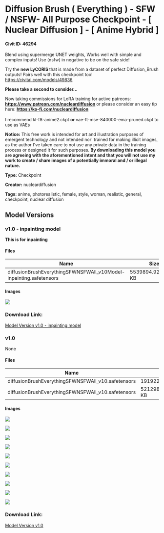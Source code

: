 # Diffusion Brush ( Everything ) - SFW / NSFW- All Purpose Checkpoint - [ Nuclear Diffusion ] - [ Anime Hybrid ] 

#### Civit ID: 46294

<p>Blend using supermerge UNET weights, Works well with simple and complex inputs! Use (nsfw) in negative to be on the safe side!</p><p>Try the <strong>new LyCORIS </strong>that is made from a dataset of perfect Diffusion_Brush outputs! Pairs well with this checkpoint too! <a target="_blank" rel="ugc" href="https://civitai.com/models/49836">https://civitai.com/models/49836</a></p><p><strong>Please take a second to consider...</strong></p><p>Now taking commissions for LoRA training for active patreons: <a target="_blank" rel="ugc" href="https://www.patreon.com/nucleardiffusion"><strong>https://www.patreon.com/nucleardiffusion</strong></a><strong> </strong>or please consider an easy tip here: <a target="_blank" rel="ugc" href="https://ko-fi.com/nucleardiffusion"><strong>https://ko-fi.com/nucleardiffusion</strong></a><strong> </strong><br /><br />I recommend kl-f8-anime2.ckpt <strong>or </strong>vae-ft-mse-840000-ema-pruned.ckpt to use as VAEs</p><p></p><p><strong>Notice:</strong> This free work is intended for art and illustration purposes of emergent technology and not intended nor' trained for making illicit images, as the author I've taken care to not use any private data in the training process or designed it for such purposes. <strong>By downloading this model you are agreeing with the aforementioned intent and that you will not use my work to create / share images of a potentially immoral and / or illegal nature.</strong></p>

**Type:** Checkpoint

**Creator:** nucleardiffusion

**Tags:** anime, photorealistic, female, style, woman, realistic, general, checkpoint, nuclear diffusion

## Model Versions

### v1.0 - inpainting model

<p><strong>This is for inpainting </strong></p>

#### Files

| Name | Size | Type | Format | Download Url | AutoV1 | AutoV2 | SHA256 | CRC32 | BLAKE3 |
| --- | --- | --- | --- | --- | --- | --- | --- | --- | --- |
| diffusionBrushEverythingSFWNSFWAll_v10Model-inpainting.safetensors | 5539894.92578125 KB | Model | SafeTensor | https://civitai.com/api/download/models/61591 | 48FC7598 | 0122DA6166 | 0122DA6166A31E225DEE7FA7E7FE78238575C1B47C6D3F849F0AFA018FDABD7D | 200E77A3 | A388F0C86C2714DAFD74431B9D3F4DD2041FA47BD440C8219DCD55C82AEE5D4B |

#### Images

<p><img src="https://image.civitai.com/xG1nkqKTMzGDvpLrqFT7WA/050f4ced-48fb-4b27-a14d-14bf4de7ea7c/width=450/677903.jpeg" /></p>

### Download Link:

[Model Version v1.0 - inpainting model](https://civitai.com/api/download/models/61591)

### v1.0

None

#### Files

| Name | Size | Type | Format | Download Url | AutoV1 | AutoV2 | SHA256 | CRC32 | BLAKE3 |
| --- | --- | --- | --- | --- | --- | --- | --- | --- | --- |
| diffusionBrushEverythingSFWNSFWAll_v10.safetensors | 1919225.984375 KB | Model | SafeTensor | https://civitai.com/api/download/models/50908 | A8770C35 | 2C550E4D89 | 2C550E4D890E93E0327E42BAA63048C57324C1A701BD69B6159ACBC8152E0F99 | ED5F1D6A | AE0F0D3C2DCD5A70E8C18DEE250E4FBFC420DED615E580CB6DED9EBE973C19BE |
| diffusionBrushEverythingSFWNSFWAll_v10.safetensors | 5212987.287109375 KB | Model | SafeTensor | https://civitai.com/api/download/models/50908?type=Model&format=SafeTensor&size=pruned&fp=fp32 | BD06663C | A03E016910 | A03E01691065E6EE67C9A5C26F98220DD65FF3638AB28B9309A93D13432BAC8E | 768C3990 | 7D3506A2932B9D3035FF5881B891C91B1C4B28B8B841069ED42A98AB747E88BC |

#### Images

<p><img src="https://image.civitai.com/xG1nkqKTMzGDvpLrqFT7WA/737afc83-d025-4779-b3fc-a42e00305600/width=450/548316.jpeg" /></p>

<p><img src="https://image.civitai.com/xG1nkqKTMzGDvpLrqFT7WA/83f1f8ec-1366-4f5b-319b-771d4a22fd00/width=450/559394.jpeg" /></p>

<p><img src="https://image.civitai.com/xG1nkqKTMzGDvpLrqFT7WA/cfdace78-8db5-4302-7765-e787b9713900/width=450/548317.jpeg" /></p>

<p><img src="https://image.civitai.com/xG1nkqKTMzGDvpLrqFT7WA/d2f306a8-a0e1-4164-f116-b3a5da55fd00/width=450/554177.jpeg" /></p>

<p><img src="https://image.civitai.com/xG1nkqKTMzGDvpLrqFT7WA/0c265c63-4d97-4dfe-4442-865a15cf5d00/width=450/554193.jpeg" /></p>

<p><img src="https://image.civitai.com/xG1nkqKTMzGDvpLrqFT7WA/a6effd0e-4d5b-4178-e713-f5288d24c200/width=450/554178.jpeg" /></p>

<p><img src="https://image.civitai.com/xG1nkqKTMzGDvpLrqFT7WA/42aa1f76-7f4a-4169-638b-c3fd92ea0800/width=450/554190.jpeg" /></p>

<p><img src="https://image.civitai.com/xG1nkqKTMzGDvpLrqFT7WA/caa98821-79ba-4835-1801-b73f54154900/width=450/554189.jpeg" /></p>

<p><img src="https://image.civitai.com/xG1nkqKTMzGDvpLrqFT7WA/e78157a3-7b1f-40ab-0786-fb6db7449c00/width=450/554179.jpeg" /></p>

<p><img src="https://image.civitai.com/xG1nkqKTMzGDvpLrqFT7WA/5a8792ff-3f7c-4607-842d-e7a9dde52f00/width=450/554194.jpeg" /></p>

### Download Link:

[Model Version v1.0](https://civitai.com/api/download/models/50908)


